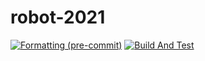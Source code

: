 # robot-2021

[![Formatting (pre-commit)](https://github.com/sneakysnakesfrc/robot-2021-offseason/workflows/format.yaml/badge.svg?branch=main)](https://github.com/sneakysnakesfrc/robot-2021-offseason/workflows/format.yaml?query=branch%3Amain)
[![Build And Test](https://github.com/sneakysnakesfrc/robot-2021-offseason/workflows/build_and_test.yaml/badge.svg?branch=main)](https://github.com/sneakysnakesfrc/robot-2021-offseason/workflows/build_and_test.yaml?query=branch%3Amain)
